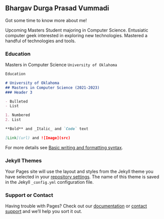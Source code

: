 ## Bhargav Durga Prasad Vummadi

Got some time to know more about me!

Upcoming Masters Student majoring in Computer Science. Entusiatic computer geek interested in exploring new technologies. Mastered a handful of technologies and tools. 

### Education


Masters in Computer Science 
`University of Oklahoma`


```markdown
Education

# University of Oklahoma               
## Masters in Computer Science (2021-2023)
### Header 3

- Bulleted
- List

1. Numbered
2. List

**Bold** and _Italic_ and `Code` text

[Link](url) and ![Image](src)
```

For more details see [Basic writing and formatting syntax](https://docs.github.com/en/github/writing-on-github/getting-started-with-writing-and-formatting-on-github/basic-writing-and-formatting-syntax).

### Jekyll Themes

Your Pages site will use the layout and styles from the Jekyll theme you have selected in your [repository settings](https://github.com/bhargavvummadi/website/settings/pages). The name of this theme is saved in the Jekyll `_config.yml` configuration file.

### Support or Contact

Having trouble with Pages? Check out our [documentation](https://docs.github.com/categories/github-pages-basics/) or [contact support](https://support.github.com/contact) and we’ll help you sort it out.
